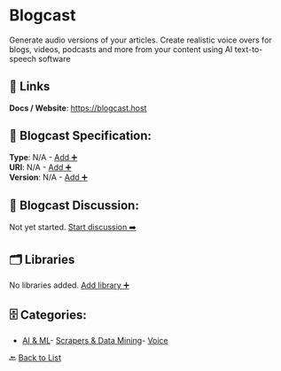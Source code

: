 # Blogcast

Generate audio versions of your articles. Create realistic voice overs for blogs, videos, podcasts and more from your content using AI text-to-speech software

##  🔗 Links
**Docs / Website**: https://blogcast.host

## 🧬 Blogcast Specification:
**Type**: N/A - [Add ➕](https://github.com/apis-list/apis-list/edit/main/apis.yaml#2023)  
**URI**: N/A - [Add ➕](https://github.com/apis-list/apis-list/edit/main/apis.yaml#2023)  
**Version**: N/A - [Add ➕](https://github.com/apis-list/apis-list/edit/main/apis.yaml#2023)

## 💬 Blogcast Discussion:
Not yet started. [Start discussion ➡️](https://github.com/apis-list/apis-list/discussions/new)

## 🗂️ Libraries

No libraries added. [Add library ➕](https://github.com/apis-list/apis-list/edit/main/apis.yaml#2023)    


## 🗄️ Categories:
- [AI & ML](https://github.com/apis-list/apis-list#ai--ml-)- [Scrapers & Data Mining](https://github.com/apis-list/apis-list#scrapers--data-mining-)- [Voice](https://github.com/apis-list/apis-list#voice-)

🔙  [Back to List](https://github.com/apis-list/apis-list)
